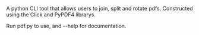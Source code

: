A python CLI tool that allows users to join, split and rotate pdfs. Constructed using the Click and PyPDF4 librarys.

Run pdf.py to use, and --help for documentation.
